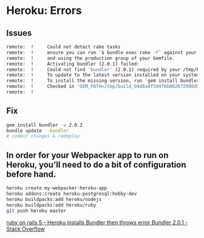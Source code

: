# Heroku: Errors

## Issues
```bash
remote:  !     Could not detect rake tasks
remote:  !     ensure you can run `$ bundle exec rake -P` against your app
remote:  !     and using the production group of your Gemfile.
remote:  !     Activating bundler (2.0.1) failed:
remote:  !     Could not find 'bundler' (2.0.1) required by your /tmp/build_94d6a4f5d4fbb862672998d5d06d2506/Gemfile.lock.
remote:  !     To update to the latest version installed on your system, run `bundle update --bundler`.
remote:  !     To install the missing version, run `gem install bundler:2.0.1`
remote:  !     Checked in 'GEM_PATH=/tmp/build_94d6a4f5d4fbb862672998d5d06d2506/vendor/bundle/ruby/2.7.0', execute `gem env` for more information
remote:  !     
```

## Fix
```bash
gem install bundler -v 2.0.2
bundle update --bundler
# commit changes & redeploy
```

## In order for your Webpacker app to run on Heroku, you’ll need to do a bit of configuration before hand.

```bash
heroku create my-webpacker-heroku-app
heroku addons:create heroku-postgresql:hobby-dev
heroku buildpacks:add heroku/nodejs
heroku buildpacks:add heroku/ruby
git push heroku master
```


[ruby on rails 5 - Heroku installs Bundler then throws error Bundler 2.0.1 - Stack Overflow](https://stackoverflow.com/questions/56680065/heroku-installs-bundler-then-throws-error-bundler-2-0-1)
